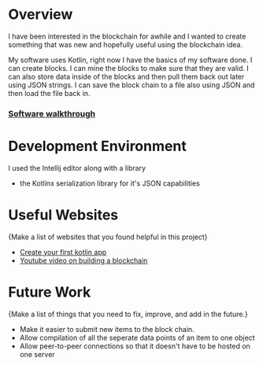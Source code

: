 # Overview
I have been interested in the blockchain for awhile and I wanted to create something that was new and hopefully useful using the blockchain idea.

My software uses Kotlin, right now I have the basics of my software done. I can create blocks. I can mine the blocks to make sure that they are valid. I can also store data inside of the blocks and then pull them back out later using JSON strings. I can save the block chain to a file also using JSON and then load the file back in.

### [Software walkthrough](https://youtu.be/S3CXwwwWToQ)

# Development Environment
I used the Intellij editor along with a library
* the Kotlinx serialization library for it's JSON capabilities

# Useful Websites

{Make a list of websites that you found helpful in this project}
* [Create your first kotlin app](https://www.jetbrains.com/help/idea/create-your-first-kotlin-app.html#67dd1cb4)
* [Youtube video on building a blockchain](https://www.youtube.com/watch?v=zVqczFZr124&t=1s)

# Future Work

{Make a list of things that you need to fix, improve, and add in the future.}
* Make it easier to submit new items to the block chain.
* Allow compilation of all the seperate data points of an item to one object
* Allow peer-to-peer connections so that it doesn't have to be hosted on one server
